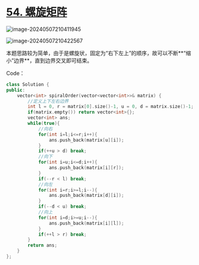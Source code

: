 # [54. 螺旋矩阵](https://leetcode.cn/problems/spiral-matrix/)

![image-20240507210411945](http://henry-typora.oss-cn-beijing.aliyuncs.com/img/image-20240507210411945.png)

![image-20240507210422567](http://henry-typora.oss-cn-beijing.aliyuncs.com/img/image-20240507210422567.png)



本题思路较为简单，由于是螺旋状，固定为“右下左上”的顺序，故可以不断**“缩小”边界**，直到边界交叉即可结束。

Code：

```c++
class Solution {
public:
    vector<int> spiralOrder(vector<vector<int>>& matrix) {
        //定义上下左右边界
        int l = 0, r = matrix[0].size()-1, u = 0, d = matrix.size()-1;
        if(matrix.empty()) return vector<int>{};
        vector<int> ans;
        while(true){
            //向右
            for(int i=l;i<=r;i++){
                ans.push_back(matrix[u][i]);
            }
            if(++u > d) break;
            //向下
            for(int i=u;i<=d;i++){
                ans.push_back(matrix[i][r]);
            }
            if(--r < l) break;
            //向左
            for(int i=r;i>=l;i--){
                ans.push_back(matrix[d][i]);
            }
            if(--d < u) break;
            //向上
            for(int i=d;i>=u;i--){
                ans.push_back(matrix[i][l]);
            }
            if(++l > r) break;
        }
        return ans;
    }
};
```

